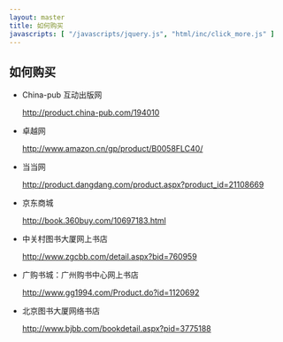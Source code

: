 ```yaml
---
layout: master
title: 如何购买
javascripts: [ "/javascripts/jquery.js", "html/inc/click_more.js" ]
---
```


<a name="bookstore"></a>

## 如何购买

* China-pub 互动出版网

    <http://product.china-pub.com/194010>

* 卓越网

    <http://www.amazon.cn/gp/product/B0058FLC40/>

* 当当网

    <http://product.dangdang.com/product.aspx?product_id=21108669>

* 京东商城

    <http://book.360buy.com/10697183.html>

<a class="click-more"></a>

* 中关村图书大厦网上书店

    <http://www.zgcbb.com/detail.aspx?bid=760959>

* 广购书城：广州购书中心网上书店

    <http://www.gg1994.com/Product.do?id=1120692>

* 北京图书大厦网络书店

    <http://www.bjbb.com/bookdetail.aspx?pid=3775188>
